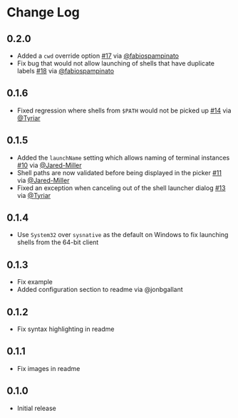 # Change Log

## 0.2.0

- Added a `cwd` override option [#17](https://github.com/Tyriar/vscode-shell-launcher/pull/17) via [@fabiospampinato](https://github.com/fabiospampinato)
- Fix bug that would not allow launching of shells that have duplicate labels [#18](https://github.com/Tyriar/vscode-shell-launcher/pull/18) via [@fabiospampinato](https://github.com/fabiospampinato)

## 0.1.6

- Fixed regression where shells from `$PATH` would not be picked up [#14](https://github.com/Tyriar/vscode-shell-launcher/issues/14) via [@Tyriar](https://github.com/Tyriar)

## 0.1.5
- Added the `launchName` setting which allows naming of terminal instances [#10](https://github.com/Tyriar/vscode-shell-launcher/pull/10) via [@Jared-Miller](https://github.com/Jared-Miller)
- Shell paths are now validated before being displayed in the picker [#11](https://github.com/Tyriar/vscode-shell-launcher/pull/11) via [@Jared-Miller](https://github.com/Jared-Miller)
- Fixed an exception when canceling out of the shell launcher dialog [#13](https://github.com/Tyriar/vscode-shell-launcher/issues/13) via [@Tyriar](https://github.com/Tyriar)

## 0.1.4
- Use `System32` over `sysnative` as the default on Windows to fix launching shells from the 64-bit client

## 0.1.3
- Fix example
- Added configuration section to readme via @jonbgallant

## 0.1.2
- Fix syntax highlighting in readme

## 0.1.1
- Fix images in readme

## 0.1.0
- Initial release